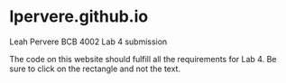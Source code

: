 # lpervere.github.io

Leah Pervere
BCB 4002
Lab 4 submission

The code on this website should fulfill all the requirements for Lab 4. Be sure to click on the rectangle and not the text.
